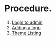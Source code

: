 # Procedure.

1. [Login to admin ](procedures/login_to_admin.md)
2. [Adding a logo ](procedures/adding_logo.md)
3. [Theme Listing ](procedures/theme_listing.md)
